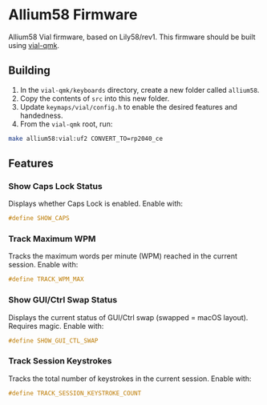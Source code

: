 # Allium58 Firmware

Allium58 Vial firmware, based on Lily58/rev1. This firmware should be built using [vial-qmk](https://github.com/vial-kb/vial-qmk).

## Building

1. In the `vial-qmk/keyboards` directory, create a new folder called `allium58`.
2. Copy the contents of `src` into this new folder.
3. Update `keymaps/vial/config.h` to enable the desired features and handedness.
4. From the `vial-qmk` root, run:

```bash
make allium58:vial:uf2 CONVERT_TO=rp2040_ce
```

## Features

### Show Caps Lock Status

Displays whether Caps Lock is enabled.
Enable with:

```c
#define SHOW_CAPS
```

### Track Maximum WPM

Tracks the maximum words per minute (WPM) reached in the current session.
Enable with:

```c
#define TRACK_WPM_MAX
```

### Show GUI/Ctrl Swap Status

Displays the current status of GUI/Ctrl swap (swapped = macOS layout). Requires magic.
Enable with:

```c
#define SHOW_GUI_CTL_SWAP
```

### Track Session Keystrokes

Tracks the total number of keystrokes in the current session.
Enable with:

```c
#define TRACK_SESSION_KEYSTROKE_COUNT
```
